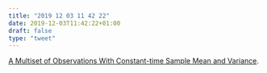 ```yaml
---
title: "2019 12 03 11 42 22"
date: 2019-12-03T11:42:22+01:00
draft: false
type: "tweet"
---
```

[A Multiset of Observations With Constant-time Sample Mean and Variance](https://www.pvk.ca/Blog/2019/11/30/a-multiset-of-observations-with-constant-time-sample-mean-and-variance/).
